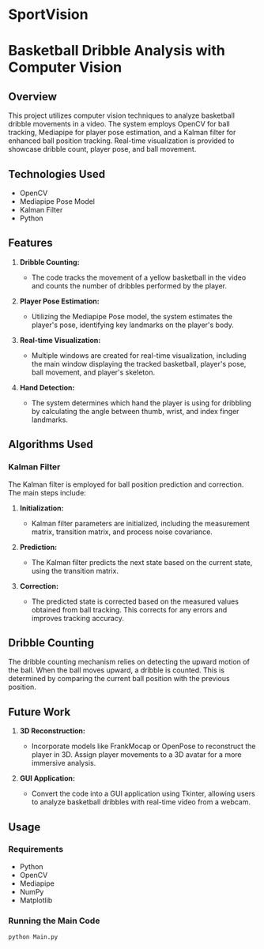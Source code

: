 # SportVision
# Basketball Dribble Analysis with Computer Vision

## Overview

This project utilizes computer vision techniques to analyze basketball dribble movements in a video. The system employs OpenCV for ball tracking, Mediapipe for player pose estimation, and a Kalman filter for enhanced ball position tracking. Real-time visualization is provided to showcase dribble count, player pose, and ball movement.

## Technologies Used

- OpenCV
- Mediapipe Pose Model
- Kalman Filter
- Python

## Features

1. **Dribble Counting:**
   - The code tracks the movement of a yellow basketball in the video and counts the number of dribbles performed by the player.

2. **Player Pose Estimation:**
   - Utilizing the Mediapipe Pose model, the system estimates the player's pose, identifying key landmarks on the player's body.

3. **Real-time Visualization:**
   - Multiple windows are created for real-time visualization, including the main window displaying the tracked basketball, player's pose, ball movement, and player's skeleton.

4. **Hand Detection:**
   - The system determines which hand the player is using for dribbling by calculating the angle between thumb, wrist, and index finger landmarks.

## Algorithms Used

### Kalman Filter

The Kalman filter is employed for ball position prediction and correction. The main steps include:

1. **Initialization:**
   - Kalman filter parameters are initialized, including the measurement matrix, transition matrix, and process noise covariance.

2. **Prediction:**
   - The Kalman filter predicts the next state based on the current state, using the transition matrix.

3. **Correction:**
   - The predicted state is corrected based on the measured values obtained from ball tracking. This corrects for any errors and improves tracking accuracy.

## Dribble Counting

The dribble counting mechanism relies on detecting the upward motion of the ball. When the ball moves upward, a dribble is counted. This is determined by comparing the current ball position with the previous position.

## Future Work

1. **3D Reconstruction:**
   - Incorporate models like FrankMocap or OpenPose to reconstruct the player in 3D. Assign player movements to a 3D avatar for a more immersive analysis.

2. **GUI Application:**
   - Convert the code into a GUI application using Tkinter, allowing users to analyze basketball dribbles with real-time video from a webcam.

## Usage

### Requirements

- Python
- OpenCV
- Mediapipe
- NumPy
- Matplotlib

### Running the Main Code

```bash
python Main.py
